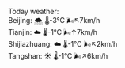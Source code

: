 Today weather:  
Beijing: 🌨  🌡️-3°C 🌬️↖7km/h  
Tianjin: ☁️   🌡️-1°C 🌬️↑7km/h  
Shijiazhuang: ☁️   🌡️-1°C 🌬️↖2km/h  
Tangshan: ☀️   🌡️-1°C 🌬️↗6km/h  
